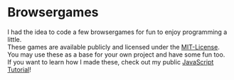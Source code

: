 # Browsergames
I had the idea to code a few browsergames for fun to enjoy programming a little.  
These games are available publicly and licensed under the [MIT-License](https://browsergames.pages.dev/#license).  
You may use these as a base for your own project and have some fun too.  
If you want to learn how I made these, check out my public [JavaScript Tutorial](https://wmc-groupwork.pages.dev)!  
